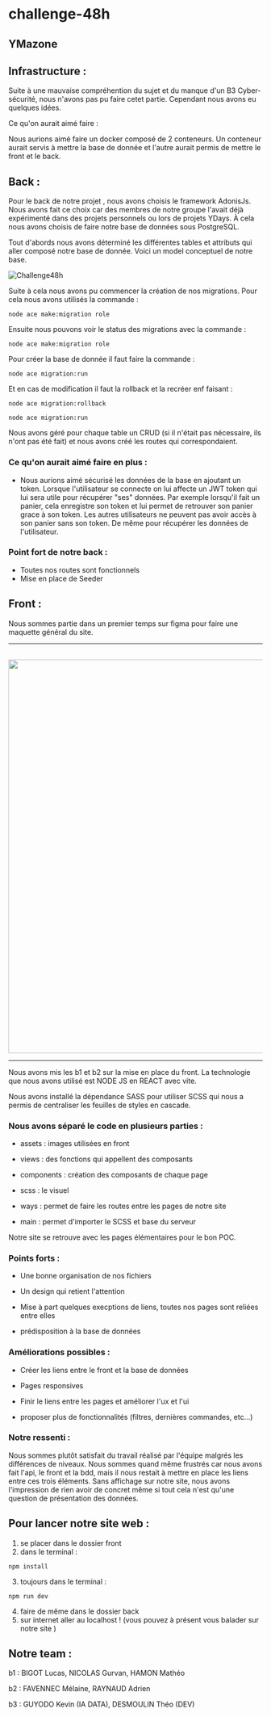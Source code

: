 # challenge-48h

## **YMazone**



## **Infrastructure :**

Suite à une mauvaise compréhention du sujet et du manque d'un B3 Cyber-sécurité, nous n'avons pas pu faire cetet partie. Cependant nous avons eu quelques idées.

Ce qu'on aurait aimé faire : 

Nous aurions aimé faire un docker composé de 2 conteneurs. Un conteneur aurait servis à mettre la base de donnée et l'autre aurait permis de mettre le front et le back.


## **Back :**

Pour le back de notre projet , nous avons choisis le framework AdonisJs. Nous avons fait ce choix car des membres de notre groupe l'avait déjà expérimenté dans des projets personnels ou lors de projets YDays. À cela nous avons choisis de faire notre base de données sous PostgreSQL. 

Tout d'abords nous avons déterminé les différentes tables et attributs qui aller composé notre base de donnée.
Voici un model conceptuel de notre base. 


![Challenge48h](https://user-images.githubusercontent.com/106623578/217267985-16025115-fb87-43b9-b7fe-08107c260966.png)

Suite à cela nous avons pu commencer la création de nos migrations. Pour cela nous avons utilisés la commande : 

```
node ace make:migration role
```

Ensuite nous pouvons voir le status des migrations avec la commande :

```
node ace make:migration role
```

Pour créer la base de donnée il faut faire la commande :

```
node ace migration:run 
```

Et en cas de modification il faut la rollback et la recréer enf faisant : 

```
node ace migration:rollback
```

```
node ace migration:run
```

Nous avons géré pour chaque table un CRUD (si il n'était pas nécessaire, ils n'ont pas été fait) et nous avons créé les routes qui correspondaient.

### **Ce qu'on aurait aimé faire en plus :** 

- Nous aurions aimé sécurisé les données de la base en ajoutant un token. Lorsque l'utilisateur se connecte on lui affecte un JWT token qui lui sera utile pour récupérer "ses" données. Par exemple lorsqu'il fait un panier, cela enregistre son token et lui permet de retrouver son panier grace à son token. Les autres utilisateurs ne peuvent pas avoir accès à son panier sans son token. De même pour récupérer les données de l'utilisateur.

### **Point fort de notre back :**

- Toutes nos routes sont fonctionnels
- Mise en place de Seeder


## **Front :** 

Nous sommes partie dans un premier temps sur figma pour faire une maquette général du site.

***
</br> <img src="https://zupimages.net/up/23/06/2gyf.png" width= 780px>  <br>


***

Nous avons mis les b1 et b2 sur la mise en place du front. La technologie que nous avons utilisé est NODE JS en REACT avec vite.

Nous avons installé la dépendance SASS pour utiliser SCSS qui nous a permis de centraliser les feuilles de styles en cascade.

### **Nous avons séparé le code en plusieurs parties :**

- assets : images utilisées en front

- views : des fonctions qui appellent des composants

- components : création des composants de chaque page

- scss : le visuel

- ways : permet de faire les routes entre les pages de notre site

- main : permet d'importer le SCSS et base du serveur


Notre site se retrouve avec les pages élémentaires pour le bon POC.

### **Points forts :**

- Une bonne organisation de nos fichiers

- Un design qui retient l'attention

- Mise à part quelques execptions de liens, toutes nos pages sont reliées entre elles

- prédisposition à la base de données

### **Améliorations possibles :**

- Créer les liens entre le front et la base de données

- Pages responsives

- Finir le liens entre les pages et améliorer l'ux et l'ui

- proposer plus de fonctionnalités (filtres, dernières commandes, etc...)


### **Notre ressenti :** 

Nous sommes plutôt satisfait du travail réalisé par l'équipe malgrés les différences de niveaux. Nous sommes quand même frustrés car nous avons fait l'api, le front et la bdd, mais il nous restait à mettre en place les liens entre ces trois éléments. Sans affichage sur notre site, nous avons l'impression de rien avoir de concret même si tout cela n'est qu'une question de présentation des données.
    
## **Pour lancer notre site web :**

1. se placer dans le dossier front 
2. dans le terminal : 
```
npm install
```
3. toujours dans le terminal : 
```
npm run dev 
```
4. faire de même dans le dossier back
5. sur internet aller au localhost ! (vous pouvez à présent vous balader sur notre site )


## **Notre team :** 

b1 : BIGOT Lucas, NICOLAS Gurvan, HAMON Mathéo

b2 : FAVENNEC Mélaine, RAYNAUD Adrien

b3 : GUYODO Kevin (IA DATA), DESMOULIN Théo (DEV)
